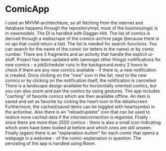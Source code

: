# ComicApp
I used an MVVM-architechture, so all fetching from the internet and database happens through the repositoryImpl, most of the businesslogic is in viewmodels. The DI is handled with Dagger-Hilt. The list of comics is derived through a webscrape of the comics-archive page (because there is no api that could return a list). The list is needed for search-functions. You can search for the name of the comic (or letters in the name) or by comic number. There are 3 fragments and an activity that handle the explicit ui-stuff. Project has been updated with (amongst other things) noitifications for new comics - a jobScheduler runs in the backgorund every 2 hours to check if there are any new comics available - if there is, a new notification is created. Once clicking on the "new" icon in the list, next to the new comics or by clicking on the notification itself, the notification is cancelled. There is a landscape design available for horizontally oriented comics, but you can also zoom and pan the comics by using gestures. The app includes "caching" of favorite comics which are then available offline. An item is saved and set as favorite by cicking the heart-icon in the detailscreen. Furthermore, the cached/saved items can be toggled with heartsymbol in the actionbar. Also there is an "reload/update" icon that can be used to restore none cached data if the internetconnection is regained. Finally - since there are more than 2500 comics - there is also a small icon indicating which ones have been looked at before and which ones are still unseen. Finally (again) there is an "explanation-button" for each comic that opens a webpage in a webview - of the comic-explanation in question. The persisting of the app is handled using Room. 
